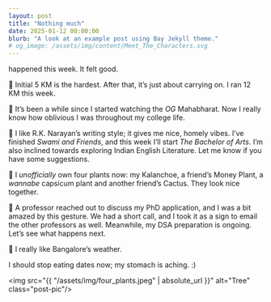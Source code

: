 ```yaml
---
layout: post
title: "Nothing much"
date: 2025-01-12 00:00:00
blurb: "A look at an example post using Bay Jekyll theme."
# og_image: /assets/img/content/Meet_The_Characters.svg
---
```


happened this week. It felt good.

🌼 Initial 5 KM is the hardest. After that, it’s just about carrying on. I ran 12 KM this week.

🌼 It’s been a while since I started watching the <i>OG</i> Mahabharat. Now I really know how oblivious I was throughout my college life.

🌼 I like R.K. Narayan’s writing style; it gives me nice, homely vibes. I’ve finished <i>Swami and Friends</i>, and this week I’ll start <i>The Bachelor of Arts</i>. I’m also inclined towards exploring Indian English Literature. Let me know if you have some suggestions.

🌼 I <i>unofficially</i> own four plants now: my Kalanchoe, a friend’s Money Plant, a <i>wannabe</i> capsicum plant and another friend’s Cactus. They look nice together.

🌼 A professor reached out to discuss my PhD application, and I was a bit amazed by this gesture. We had a short call, and I took it as a sign to email the other professors as well. Meanwhile, my DSA preparation is ongoing. Let’s see what happens next.

🌼 I really like Bangalore’s weather.

I should stop eating dates now; my stomach is aching. :)

<img src="{{ "/assets/img/four_plants.jpeg" | absolute_url }}" alt="Tree" class="post-pic"/>
